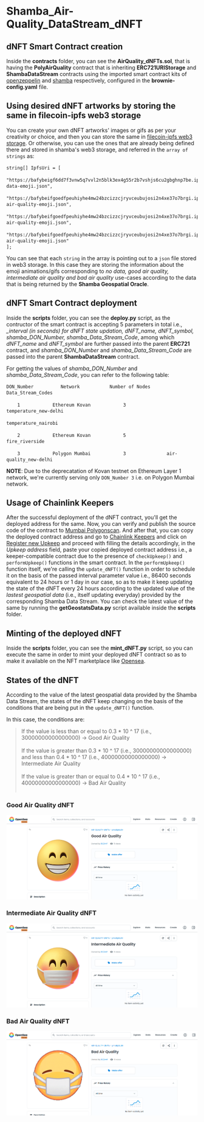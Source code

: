 # Shamba_Air-Quality_DataStream_dNFT


## dNFT Smart Contract creation

Inside the **contracts** folder, you can see the **AirQuality_dNFTs.sol**, that is having the **PolyAirQuality** contract that is inheriting **ERC721URIStorage** and **ShambaDataStream** contracts using the imported smart contract kits of [openzeppelin](https://github.com/OpenZeppelin/openzeppelin-contracts) and [shamba](https://github.com/shambadynamic/Shamba-smartcontractkit) respectively, configured in the **brownie-config.yaml** file.


## Using desired dNFT artworks by storing the same in filecoin-ipfs web3 storage

You can create your own dNFT artworks' images or gifs as per your creativity or choice, and then you can store the same in [filecoin-ipfs web3 storage](https://web3.storage/). Or otherwise, you can use the ones that are already being defined there and stored in shamba's web3 storage, and referred in the `array of strings` as:

```
string[] IpfsUri = [
    "https://bafybeigf6dd7f3vnw5q7vvl2n5blk3ex4g55r2b7vshjs6cu2gbghnp7be.ipfs.dweb.link/no-data-emoji.json",
    "https://bafybeifgoedfpeuhiyhe4mw24bzcizzcjryvceubujosi2n4xe37o7brgi.ipfs.dweb.link/good-air-quality-emoji.json",
    "https://bafybeifgoedfpeuhiyhe4mw24bzcizzcjryvceubujosi2n4xe37o7brgi.ipfs.dweb.link/intermediate-air-quality-emoji.json",
    "https://bafybeifgoedfpeuhiyhe4mw24bzcizzcjryvceubujosi2n4xe37o7brgi.ipfs.dweb.link/bad-air-quality-emoji.json"
];
```

You can see that each `string` in the array is pointing out to a `json` file stored in web3 storage. In this case they are storing the information about the emoji animations/gifs corresponding to *no data, good air quality, intermediate air quality and bad air quality* use-cases according to the data that is being returned by the **Shamba Geospatial Oracle**.


## dNFT Smart Contract deployment

Inside the **scripts** folder, you can see the **deploy.py** script, as the contructor of the smart contract is accepting 5 parameters in total i.e., *_interval (in seconds) for dNFT state updation, dNFT_name, dNFT_symbol, shamba_DON_Number, shamba_Data_Stream_Code*, among which *dNFT_name* and *dNFT_symbol* are further passed into the parent **ERC721** contract, and *shamba_DON_Number* and *shamba_Data_Stream_Code* are passed into the parent **ShambaDataStream** contract.

For getting the values of *shamba_DON_Number* and *shamba_Data_Stream_Code*, you can refer to the following table:

```
DON_Number          Network           Number of Nodes       Data_Stream_Codes

    1            Ethereum Kovan            3               temperature_new-delhi
                                                           temperature_nairobi                  

    2            Ethereum Kovan            5               fire_riverside

    3            Polygon Mumbai            3               air-quality_new-delhi
```


**NOTE**: Due to the deprecatation of Kovan testnet on Ethereum Layer 1 network, we're currently serving only `DON_Number 3` i.e. on Polygon Mumbai network.

## Usage of Chainlink Keepers

After the successful deployment of the dNFT contract, you'll get the deployed address for the same. Now, you can verify and publish the source code of the contract to [Mumbai Polygonscan](https://mumbai.polygonscan.com/). And after that, you can copy the deployed contract address and go to [Chainlink Keepers](https://keepers.chain.link/) and click on [Register new Upkeep](https://keepers.chain.link/mumbai/new) and proceed with filling the details accordingly, in the *Upkeep address* field, paste your copied deployed contract address i.e., a keeper-compatible contract due to the presence of `checkUpkeep()` and `performUpkeep()` functions in the smart contract. In the `performUpkeep()` function itself, we're calling the `update_dNFT()` function in order to schedule it on the basis of the passed interval parameter value i.e., 86400 seconds equivalent to 24 hours or 1 day in our case, so as to make it keep updating the state of the dNFT every 24 hours according to the updated value of the *lastest geospatial data* (i.e., itself updating everyday) provided by the corresponding Shamba Data Stream. You can check the latest value of the same by running the **getGeostatsData.py** script available inside the **scripts** folder.


## Minting of the deployed dNFT

Inside the **scripts** folder, you can see the **mint_dNFT.py** script, so you can execute the same in order to mint your deployed dNFT contract so as to make it available on the NFT marketplace like [Opensea](https://testnets.opensea.io/).


## States of the dNFT

According to the value of the latest geospatial data provided by the Shamba Data Stream, the states of the dNFT keep changing on the basis of the conditions that are being put in the `update_dNFT()` function.

In this case, the conditions are:

> If the value is less than or equal to 0.3 * 10 ^ 17 (i.e., 30000000000000000) ->  Good Air Quality <br /><br />
> If the value is greater than 0.3 * 10 ^ 17 (i.e., 30000000000000000) and less than 0.4 * 10 ^ 17 (i.e., 40000000000000000) ->  Intermediate Air Quality <br /><br />
> If the value is greater than or equal to 0.4 * 10 ^ 17 (i.e., 40000000000000000) ->  Bad Air Quality <br /><br />


### Good Air Quality dNFT

![Good Air Quality dNFT](/assets/images/GoodAirQuality_dNFT.png)


### Intermediate Air Quality dNFT

![Intermediate Air Quality dNFT](/assets/images/IntermediateAirQuality_dNFT.png)


### Bad Air Quality dNFT

![Bad Air Quality dNFT](/assets/images/BadAirQuality_dNFT.png)
